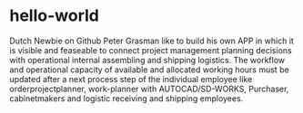 # hello-world
Dutch Newbie on Github
Peter Grasman like to build his own APP in which it is visible and feaseable to connect project management planning decisions with operational internal assembling and shipping logistics. The workflow and operational capacity of available and allocated  working hours must be updated after a next process step of the individual employee like orderprojectplanner, work-planner with AUTOCAD/SD-WORKS, Purchaser, cabinetmakers and logistic receiving and shipping employees.
